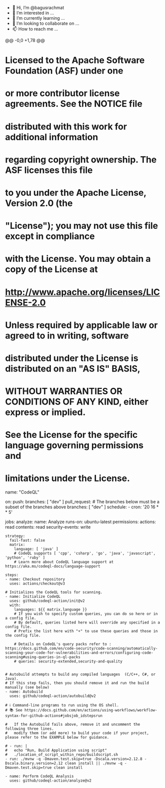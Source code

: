 - 👋 Hi, I’m @bagusrachmat
- 👀 I’m interested in ...
- 🌱 I’m currently learning ...
- 💞️ I’m looking to collaborate on ...
- 📫 How to reach me ...

<!---
bagusrachmat/bagusrachmat is a ✨ special ✨ repository because its `README.md` (this file) appears on your GitHub profile.
You can click the Preview link to take a look at your changes.
--->
@@ -0,0 +1,78 @@
# Licensed to the Apache Software Foundation (ASF) under one
# or more contributor license agreements.  See the NOTICE file
# distributed with this work for additional information
# regarding copyright ownership.  The ASF licenses this file
# to you under the Apache License, Version 2.0 (the
# "License"); you may not use this file except in compliance
# with the License.  You may obtain a copy of the License at
#
#     http://www.apache.org/licenses/LICENSE-2.0
#
# Unless required by applicable law or agreed to in writing, software
# distributed under the License is distributed on an "AS IS" BASIS,
# WITHOUT WARRANTIES OR CONDITIONS OF ANY KIND, either express or implied.
# See the License for the specific language governing permissions and
# limitations under the License.

name: "CodeQL"

on:
  push:
    branches: [ "dev" ]
  pull_request:
    # The branches below must be a subset of the branches above
    branches: [ "dev" ]
  schedule:
    - cron: '20 16 * * 5'

jobs:
  analyze:
    name: Analyze
    runs-on: ubuntu-latest
    permissions:
      actions: read
      contents: read
      security-events: write

    strategy:
      fail-fast: false
      matrix:
        language: [ 'java' ]
        # CodeQL supports [ 'cpp', 'csharp', 'go', 'java', 'javascript', 'python', 'ruby' ]
        # Learn more about CodeQL language support at https://aka.ms/codeql-docs/language-support

    steps:
    - name: Checkout repository
      uses: actions/checkout@v3

    # Initializes the CodeQL tools for scanning.
    - name: Initialize CodeQL
      uses: github/codeql-action/init@v2
      with:
        languages: ${{ matrix.language }}
        # If you wish to specify custom queries, you can do so here or in a config file.
        # By default, queries listed here will override any specified in a config file.
        # Prefix the list here with "+" to use these queries and those in the config file.

        # Details on CodeQL's query packs refer to : https://docs.github.com/en/code-security/code-scanning/automatically-scanning-your-code-for-vulnerabilities-and-errors/configuring-code-scanning#using-queries-in-ql-packs
        # queries: security-extended,security-and-quality


    # Autobuild attempts to build any compiled languages  (C/C++, C#, or Java).
    # If this step fails, then you should remove it and run the build manually (see below)
    - name: Autobuild
      uses: github/codeql-action/autobuild@v2

    # ℹ️ Command-line programs to run using the OS shell.
    # 📚 See https://docs.github.com/en/actions/using-workflows/workflow-syntax-for-github-actions#jobsjob_idstepsrun

    #   If the Autobuild fails above, remove it and uncomment the following three lines. 
    #   modify them (or add more) to build your code if your project, please refer to the EXAMPLE below for guidance.

    # - run: |
    #   echo "Run, Build Application using script"
    #   ./location_of_script_within_repo/buildscript.sh
    - run: ./mvnw -q -Dmaven.test.skip=true -Dscala.version=2.12.8 -Dscala.binary.version=2.12 clean install || ./mvnw -q -Dmaven.test.skip=true clean install

    - name: Perform CodeQL Analysis
      uses: github/codeql-action/analyze@v2
